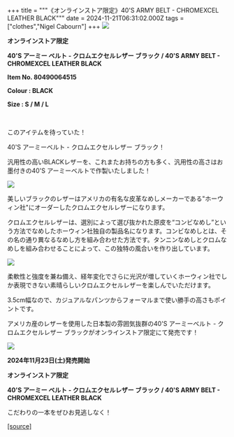 +++
title = """《オンラインストア限定》40'S ARMY BELT - CHROMEXCEL LEATHER BLACK"""
date = 2024-11-21T06:31:02.000Z
tags = ["clothes","Nigel Cabourn"]
+++
![](https://cdn.shopify.com/s/files/1/0094/9295/5196/files/NCM1119000521_800x800.jpg?v=1732079418)

**オンラインストア限定**

**40'S アーミー ベルト - クロムエクセルレザー ブラック / 40'S ARMY BELT - CHROMEXCEL LEATHER BLACK**

**Item No. 80490064515**

**Colour : BLACK**

**Size : S / M / L**

 

このアイテムを待っていた！

40'S アーミーベルト - クロムエクセルレザー ブラック！

汎用性の高いBLACKレザーを、これまたお持ちの方も多く、汎用性の高さはお墨付きの40'S アーミーベルトで作製いたしました！

![](https://cdn.shopify.com/s/files/1/0094/9295/5196/files/NCM1119000533_800x800.jpg?v=1732079530)

美しいブラックのレザーはアメリカの有名な皮革なめしメーカーである"ホーウィン社"にオーダーしたクロムエクセルレザーになります。

  

クロムエクセルレザーは、選別によって選び抜かれた原皮を“コンビなめし”という方法でなめしたホーウィン社独自の製品名になります。コンビなめしとは、その名の通り異なるなめし方を組み合わせた方法です。タンニンなめしとクロムなめしを組み合わせることによって、この独特の風合いを作り出しています。

![](https://cdn.shopify.com/s/files/1/0094/9295/5196/files/80490064515-2_73a4eb99-b84d-4edc-a253-1677eb38ff02_800x800.jpg?v=1732149422)  

柔軟性と強度を兼ね備え、経年変化でさらに光沢が増していくホーウィン社でしか表現できない素晴らしいクロムエクセルレザーを楽しんでいただけます。

3.5cm幅なので、カジュアルなパンツからフォーマルまで使い勝手の高さもポイントです。

  

アメリカ産のレザーを使用した日本製の雰囲気抜群の40'S アーミーベルト - クロムエクセルレザー ブラックがオンラインストア限定にて発売です！

![](https://cdn.shopify.com/s/files/1/0094/9295/5196/files/BLACK-1_800x800.jpg?v=1732079952)

**2024年11月23日(土)発売開始**

**オンラインストア限定**

**40'S アーミー ベルト - クロムエクセルレザー ブラック / 40'S ARMY BELT - CHROMEXCEL LEATHER BLACK**

こだわりの一本をぜひお見逃しなく！

[[source]](https://cabourn.jp/blogs/shop-info/onlinestore20241120)
